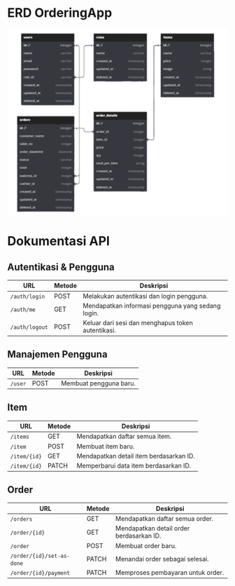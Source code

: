 # ERD OrderingApp
![ordering-app](https://github.com/pearlgw/api_backend_order_eat_laravel/blob/master/contentgithub/erd.png)

# Dokumentasi API

## Autentikasi & Pengguna

| **URL**                 | **Metode** | **Deskripsi**                                      |
|-------------------------|------------|----------------------------------------------------|
| `/auth/login`           | POST       | Melakukan autentikasi dan login pengguna.          |
| `/auth/me`              | GET        | Mendapatkan informasi pengguna yang sedang login.  |
| `/auth/logout`          | POST       | Keluar dari sesi dan menghapus token autentikasi.  |

## Manajemen Pengguna

| **URL**                 | **Metode** | **Deskripsi**                                      |
|-------------------------|------------|----------------------------------------------------|
| `/user`                 | POST       | Membuat pengguna baru.                            |

## Item

| **URL**                 | **Metode** | **Deskripsi**                                      |
|-------------------------|------------|----------------------------------------------------|
| `/items`                | GET        | Mendapatkan daftar semua item.                    |
| `/item`                 | POST       | Membuat item baru.                                |
| `/item/{id}`            | GET        | Mendapatkan detail item berdasarkan ID.           |
| `/item/{id}`            | PATCH      | Memperbarui data item berdasarkan ID.             |

## Order

| **URL**                          | **Metode** | **Deskripsi**                                          |
|----------------------------------|------------|--------------------------------------------------------|
| `/orders`                        | GET        | Mendapatkan daftar semua order.                       |
| `/order/{id}`                    | GET        | Mendapatkan detail order berdasarkan ID.              |
| `/order`                         | POST       | Membuat order baru.                                   |
| `/order/{id}/set-as-done`        | PATCH      | Menandai order sebagai selesai.                        |
| `/order/{id}/payment`            | PATCH      | Memproses pembayaran untuk order.                     |
